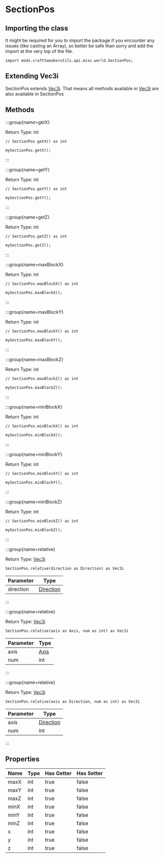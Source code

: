 # SectionPos

## Importing the class

It might be required for you to import the package if you encounter any issues (like casting an Array), so better be safe than sorry and add the import at the very top of the file.
```zenscript
import mods.crafttweakerutils.api.misc.world.SectionPos;
```


## Extending Vec3i

SectionPos extends [Vec3i](/vanilla/api/util/math/Vec3i). That means all methods available in [Vec3i](/vanilla/api/util/math/Vec3i) are also available in SectionPos

## Methods

:::group{name=getX}

Return Type: int

```zenscript
// SectionPos.getX() as int

mySectionPos.getX();
```

:::

:::group{name=getY}

Return Type: int

```zenscript
// SectionPos.getY() as int

mySectionPos.getY();
```

:::

:::group{name=getZ}

Return Type: int

```zenscript
// SectionPos.getZ() as int

mySectionPos.getZ();
```

:::

:::group{name=maxBlockX}

Return Type: int

```zenscript
// SectionPos.maxBlockX() as int

mySectionPos.maxBlockX();
```

:::

:::group{name=maxBlockY}

Return Type: int

```zenscript
// SectionPos.maxBlockY() as int

mySectionPos.maxBlockY();
```

:::

:::group{name=maxBlockZ}

Return Type: int

```zenscript
// SectionPos.maxBlockZ() as int

mySectionPos.maxBlockZ();
```

:::

:::group{name=minBlockX}

Return Type: int

```zenscript
// SectionPos.minBlockX() as int

mySectionPos.minBlockX();
```

:::

:::group{name=minBlockY}

Return Type: int

```zenscript
// SectionPos.minBlockY() as int

mySectionPos.minBlockY();
```

:::

:::group{name=minBlockZ}

Return Type: int

```zenscript
// SectionPos.minBlockZ() as int

mySectionPos.minBlockZ();
```

:::

:::group{name=relative}

Return Type: [Vec3i](/vanilla/api/util/math/Vec3i)

```zenscript
SectionPos.relative(direction as Direction) as Vec3i
```

| Parameter |                        Type                        |
|-----------|----------------------------------------------------|
| direction | [Direction](/vanilla/api/util/direction/Direction) |


:::

:::group{name=relative}

Return Type: [Vec3i](/vanilla/api/util/math/Vec3i)

```zenscript
SectionPos.relative(axis as Axis, num as int) as Vec3i
```

| Parameter |                   Type                   |
|-----------|------------------------------------------|
| axis      | [Axis](/vanilla/api/util/direction/Axis) |
| num       | int                                      |


:::

:::group{name=relative}

Return Type: [Vec3i](/vanilla/api/util/math/Vec3i)

```zenscript
SectionPos.relative(axis as Direction, num as int) as Vec3i
```

| Parameter |                        Type                        |
|-----------|----------------------------------------------------|
| axis      | [Direction](/vanilla/api/util/direction/Direction) |
| num       | int                                                |


:::


## Properties

| Name | Type | Has Getter | Has Setter |
|------|------|------------|------------|
| maxX | int  | true       | false      |
| maxY | int  | true       | false      |
| maxZ | int  | true       | false      |
| minX | int  | true       | false      |
| minY | int  | true       | false      |
| minZ | int  | true       | false      |
| x    | int  | true       | false      |
| y    | int  | true       | false      |
| z    | int  | true       | false      |

